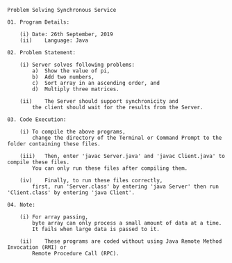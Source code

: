
	Problem Solving Synchronous Service

	01.	Program Details:

		(i)	Date: 26th September, 2019
		(ii)	Language: Java

	02.	Problem Statement:

		(i)	Server solves following problems:
			a)	Show the value of pi,
			b)	Add two numbers,
			c)	Sort array in an ascending order, and
			d)	Multiply three matrices.

		(ii)	The Server should support synchronicity and
			the client should wait for the results from the Server.

	03.	Code Execution:

		(i)	To compile the above programs,
			change the directory of the Terminal or Command Prompt to the folder containing these files.

		(iii)	Then, enter 'javac Server.java' and 'javac Client.java' to compile these files.
			You can only run these files after compiling them.

		(iv)	Finally, to run these files correctly,
			first, run 'Server.class' by entering 'java Server' then run 'Client.class' by entering 'java Client'.

	04.	Note:

		(i)	For array passing,
			byte array can only process a small amount of data at a time.
			It fails when large data is passed to it.

		(ii)	These programs are coded without using Java Remote Method Invocation (RMI) or
			Remote Procedure Call (RPC).
